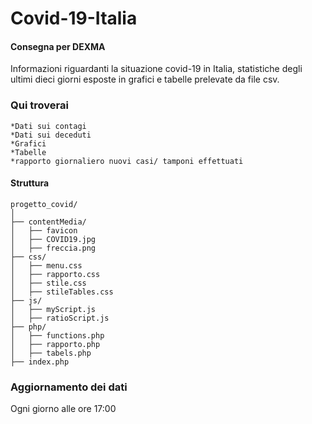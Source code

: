 # Covid-19-Italia
#### Consegna per DEXMA
Informazioni riguardanti la situazione covid-19 in Italia, statistiche degli ultimi dieci giorni esposte in grafici e tabelle prelevate da file csv.

### Qui troverai
```
*Dati sui contagi
*Dati sui deceduti
*Grafici 
*Tabelle
*rapporto giornaliero nuovi casi/ tamponi effettuati
```

#### Struttura 
```
progetto_covid/
│
├── contentMedia/
│   ├── favicon
│   ├── COVID19.jpg
│   ├── freccia.png
├── css/
│   ├── menu.css
│   ├── rapporto.css
│   ├── stile.css
│   ├── stileTables.css
├── js/
│   ├── myScript.js
│   ├── ratioScript.js
├── php/
│   ├── functions.php
│   ├── rapporto.php
│   ├── tabels.php
├── index.php
```

### Aggiornamento dei dati
Ogni giorno alle ore 17:00

